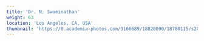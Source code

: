 ```yaml
---
title: 'Dr. N. Swaminathan'
weight: 63
location: 'Los Angeles, CA, USA'
thumbnail: 'https://0.academia-photos.com/3166689/18820090/18780115/s200_k.kalyanasundaram.jpg'
---
```

